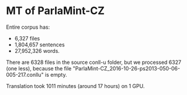 # MT of ParlaMint-CZ

Entire corpus has:
- 6,327 files
- 1,804,657 sentences
- 27,952,326 words.

There are 6328 files in the source conll-u folder, but we processed 6327 (one less), because the file "ParlaMint-CZ_2016-10-26-ps2013-050-06-005-217.conllu" is empty.

Translation took 1011 minutes (around 17 hours) on 1 GPU.